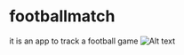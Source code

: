 # footballmatch
it is an app to track a football game 
![Alt text](https://user-images.githubusercontent.com/19761838/34324665-88a56756-e883-11e7-8e48-ac77fbb33089.png "Optional title")

